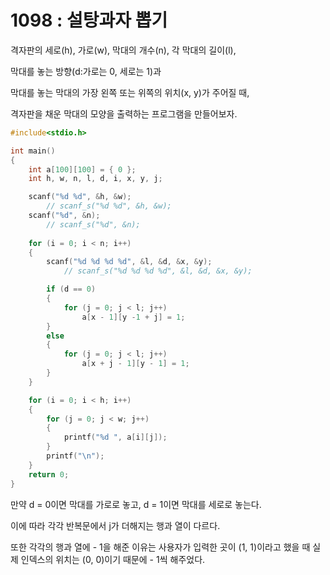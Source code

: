 # 1098 : 설탕과자 뽑기
격자판의 세로(h), 가로(w), 막대의 개수(n), 각 막대의 길이(l),

막대를 놓는 방향(d:가로는 0, 세로는 1)과

막대를 놓는 막대의 가장 왼쪽 또는 위쪽의 위치(x, y)가 주어질 때,

격자판을 채운 막대의 모양을 출력하는 프로그램을 만들어보자.

```c
#include<stdio.h>

int main()
{
	int a[100][100] = { 0 };
	int h, w, n, l, d, i, x, y, j;

	scanf("%d %d", &h, &w);
		// scanf_s("%d %d", &h, &w);
	scanf("%d", &n);
		// scanf_s("%d", &n);
	
	for (i = 0; i < n; i++)
	{
		scanf("%d %d %d %d", &l, &d, &x, &y);
			// scanf_s("%d %d %d %d", &l, &d, &x, &y);

		if (d == 0)
		{
			for (j = 0; j < l; j++)
				a[x - 1][y -1 + j] = 1;
		}
		else
		{
			for (j = 0; j < l; j++)
				a[x + j - 1][y - 1] = 1;
		}
	}

	for (i = 0; i < h; i++)
	{
		for (j = 0; j < w; j++)
		{
			printf("%d ", a[i][j]);
		}
		printf("\n");
	}
	return 0;
}
```
만약 d = 0이면 막대를 가로로 놓고, d = 1이면 막대를 세로로 놓는다.

이에 따라 각각 반복문에서 j가 더해지는 행과 열이 다르다.

또한 각각의 행과 열에 - 1을 해준 이유는 사용자가 입력한 곳이 (1, 1)이라고 했을 때 실제 인덱스의 위치는 (0, 0)이기 때문에 - 1씩 해주었다.